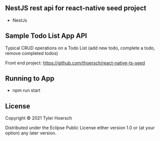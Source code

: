 ## NestJS rest api for react-native seed project

* NestJs

## Sample Todo List App API
Typical CRUD operations on a Todo List (add new todo, complete a todo, remove completed todos)

Front end project: https://github.com/thoersch/react-native-ts-seed

## Running to App

* npm run start

## License

Copyright © 2021 Tyler Hoersch

Distributed under the Eclipse Public License either version 1.0 or (at
your option) any later version.